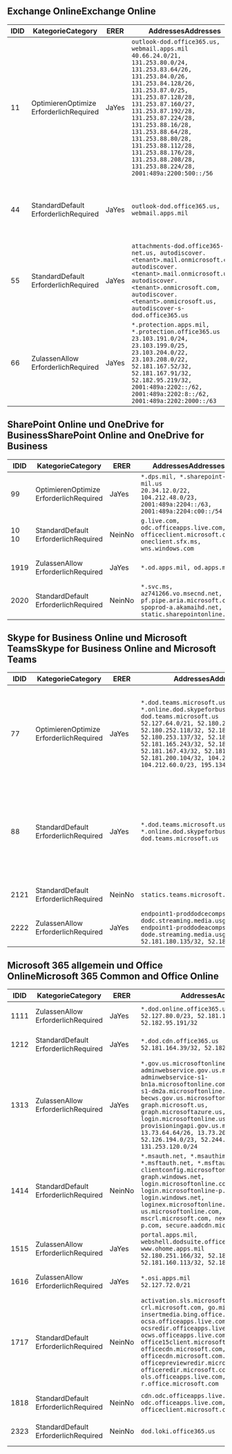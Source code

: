 <!--THIS FILE IS AUTOMATICALLY GENERATED. MANUAL CHANGES WILL BE OVERWRITTEN.-->
<!--Please contact the Office 365 Endpoints team with any questions.-->
<!--USGovDoD endpoints version 2019082800-->
<!--File generated 2019-08-28 11:00:12.2811-->

## <a name="exchange-online"></a><span data-ttu-id="10a06-101">Exchange Online</span><span class="sxs-lookup"><span data-stu-id="10a06-101">Exchange Online</span></span>

<span data-ttu-id="10a06-102">ID</span><span class="sxs-lookup"><span data-stu-id="10a06-102">ID</span></span> | <span data-ttu-id="10a06-103">Kategorie</span><span class="sxs-lookup"><span data-stu-id="10a06-103">Category</span></span> | <span data-ttu-id="10a06-104">ER</span><span class="sxs-lookup"><span data-stu-id="10a06-104">ER</span></span> | <span data-ttu-id="10a06-105">Addresses</span><span class="sxs-lookup"><span data-stu-id="10a06-105">Addresses</span></span> | <span data-ttu-id="10a06-106">Ports</span><span class="sxs-lookup"><span data-stu-id="10a06-106">Ports</span></span>
-- | -------------------- | --- | ---------------------------------------------------------------------------------------------------------------------------------------------------------------------------------------------------------------------------------------------------------------------------------------------------------------------------------------------------------------------------------------------- | -------------------------------
<span data-ttu-id="10a06-107">1</span><span class="sxs-lookup"><span data-stu-id="10a06-107">1</span></span> | <span data-ttu-id="10a06-108">Optimieren</span><span class="sxs-lookup"><span data-stu-id="10a06-108">Optimize</span></span><BR><span data-ttu-id="10a06-109">Erforderlich</span><span class="sxs-lookup"><span data-stu-id="10a06-109">Required</span></span> | <span data-ttu-id="10a06-110">Ja</span><span class="sxs-lookup"><span data-stu-id="10a06-110">Yes</span></span> | `outlook-dod.office365.us, webmail.apps.mil`<BR>`40.66.24.0/21, 131.253.80.0/24, 131.253.83.64/26, 131.253.84.0/26, 131.253.84.128/26, 131.253.87.0/25, 131.253.87.128/28, 131.253.87.160/27, 131.253.87.192/28, 131.253.87.224/28, 131.253.88.16/28, 131.253.88.64/28, 131.253.88.80/28, 131.253.88.112/28, 131.253.88.176/28, 131.253.88.208/28, 131.253.88.224/28, 2001:489a:2200:500::/56` | <span data-ttu-id="10a06-111">**TCP:** 443, 80</span><span class="sxs-lookup"><span data-stu-id="10a06-111">**TCP:** 443, 80</span></span>
<span data-ttu-id="10a06-112">4</span><span class="sxs-lookup"><span data-stu-id="10a06-112">4</span></span> | <span data-ttu-id="10a06-113">Standard</span><span class="sxs-lookup"><span data-stu-id="10a06-113">Default</span></span><BR><span data-ttu-id="10a06-114">Erforderlich</span><span class="sxs-lookup"><span data-stu-id="10a06-114">Required</span></span> | <span data-ttu-id="10a06-115">Ja</span><span class="sxs-lookup"><span data-stu-id="10a06-115">Yes</span></span> | `outlook-dod.office365.us, webmail.apps.mil` | <span data-ttu-id="10a06-116">**TCP:** 143, 25, 587, 993, 995</span><span class="sxs-lookup"><span data-stu-id="10a06-116">**TCP:** 143, 25, 587, 993, 995</span></span>
<span data-ttu-id="10a06-117">5</span><span class="sxs-lookup"><span data-stu-id="10a06-117">5</span></span> | <span data-ttu-id="10a06-118">Standard</span><span class="sxs-lookup"><span data-stu-id="10a06-118">Default</span></span><BR><span data-ttu-id="10a06-119">Erforderlich</span><span class="sxs-lookup"><span data-stu-id="10a06-119">Required</span></span> | <span data-ttu-id="10a06-120">Ja</span><span class="sxs-lookup"><span data-stu-id="10a06-120">Yes</span></span> | `attachments-dod.office365-net.us, autodiscover.<tenant>.mail.onmicrosoft.com, autodiscover.<tenant>.mail.onmicrosoft.us, autodiscover.<tenant>.onmicrosoft.com, autodiscover.<tenant>.onmicrosoft.us, autodiscover-s-dod.office365.us` | <span data-ttu-id="10a06-121">**TCP:** 443, 80</span><span class="sxs-lookup"><span data-stu-id="10a06-121">**TCP:** 443, 80</span></span>
<span data-ttu-id="10a06-122">6</span><span class="sxs-lookup"><span data-stu-id="10a06-122">6</span></span> | <span data-ttu-id="10a06-123">Zulassen</span><span class="sxs-lookup"><span data-stu-id="10a06-123">Allow</span></span><BR><span data-ttu-id="10a06-124">Erforderlich</span><span class="sxs-lookup"><span data-stu-id="10a06-124">Required</span></span> | <span data-ttu-id="10a06-125">Ja</span><span class="sxs-lookup"><span data-stu-id="10a06-125">Yes</span></span> | `*.protection.apps.mil, *.protection.office365.us`<BR>`23.103.191.0/24, 23.103.199.0/25, 23.103.204.0/22, 23.103.208.0/22, 52.181.167.52/32, 52.181.167.91/32, 52.182.95.219/32, 2001:489a:2202::/62, 2001:489a:2202:8::/62, 2001:489a:2202:2000::/63` | <span data-ttu-id="10a06-126">**TCP:** 25, 443</span><span class="sxs-lookup"><span data-stu-id="10a06-126">**TCP:** 25, 443</span></span>

## <a name="sharepoint-online-and-onedrive-for-business"></a><span data-ttu-id="10a06-127">SharePoint Online und OneDrive for Business</span><span class="sxs-lookup"><span data-stu-id="10a06-127">SharePoint Online and OneDrive for Business</span></span>

<span data-ttu-id="10a06-128">ID</span><span class="sxs-lookup"><span data-stu-id="10a06-128">ID</span></span> | <span data-ttu-id="10a06-129">Kategorie</span><span class="sxs-lookup"><span data-stu-id="10a06-129">Category</span></span> | <span data-ttu-id="10a06-130">ER</span><span class="sxs-lookup"><span data-stu-id="10a06-130">ER</span></span> | <span data-ttu-id="10a06-131">Addresses</span><span class="sxs-lookup"><span data-stu-id="10a06-131">Addresses</span></span> | <span data-ttu-id="10a06-132">Ports</span><span class="sxs-lookup"><span data-stu-id="10a06-132">Ports</span></span>
-- | -------------------- | --- | ------------------------------------------------------------------------------------------------------------------- | ----------------
<span data-ttu-id="10a06-133">9</span><span class="sxs-lookup"><span data-stu-id="10a06-133">9</span></span> | <span data-ttu-id="10a06-134">Optimieren</span><span class="sxs-lookup"><span data-stu-id="10a06-134">Optimize</span></span><BR><span data-ttu-id="10a06-135">Erforderlich</span><span class="sxs-lookup"><span data-stu-id="10a06-135">Required</span></span> | <span data-ttu-id="10a06-136">Ja</span><span class="sxs-lookup"><span data-stu-id="10a06-136">Yes</span></span> | `*.dps.mil, *.sharepoint-mil.us`<BR>`20.34.12.0/22, 104.212.48.0/23, 2001:489a:2204::/63, 2001:489a:2204:c00::/54` | <span data-ttu-id="10a06-137">**TCP:** 443, 80</span><span class="sxs-lookup"><span data-stu-id="10a06-137">**TCP:** 443, 80</span></span>
<span data-ttu-id="10a06-138">10 </span><span class="sxs-lookup"><span data-stu-id="10a06-138">10</span></span> | <span data-ttu-id="10a06-139">Standard</span><span class="sxs-lookup"><span data-stu-id="10a06-139">Default</span></span><BR><span data-ttu-id="10a06-140">Erforderlich</span><span class="sxs-lookup"><span data-stu-id="10a06-140">Required</span></span> | <span data-ttu-id="10a06-141">Nein</span><span class="sxs-lookup"><span data-stu-id="10a06-141">No</span></span> | `g.live.com, odc.officeapps.live.com, officeclient.microsoft.com, oneclient.sfx.ms, wns.windows.com` | <span data-ttu-id="10a06-142">**TCP:** 443, 80</span><span class="sxs-lookup"><span data-stu-id="10a06-142">**TCP:** 443, 80</span></span>
<span data-ttu-id="10a06-143">19</span><span class="sxs-lookup"><span data-stu-id="10a06-143">19</span></span> | <span data-ttu-id="10a06-144">Zulassen</span><span class="sxs-lookup"><span data-stu-id="10a06-144">Allow</span></span><BR><span data-ttu-id="10a06-145">Erforderlich</span><span class="sxs-lookup"><span data-stu-id="10a06-145">Required</span></span> | <span data-ttu-id="10a06-146">Ja</span><span class="sxs-lookup"><span data-stu-id="10a06-146">Yes</span></span> | `*.od.apps.mil, od.apps.mil` | <span data-ttu-id="10a06-147">**TCP:** 443, 80</span><span class="sxs-lookup"><span data-stu-id="10a06-147">**TCP:** 443, 80</span></span>
<span data-ttu-id="10a06-148">20</span><span class="sxs-lookup"><span data-stu-id="10a06-148">20</span></span> | <span data-ttu-id="10a06-149">Standard</span><span class="sxs-lookup"><span data-stu-id="10a06-149">Default</span></span><BR><span data-ttu-id="10a06-150">Erforderlich</span><span class="sxs-lookup"><span data-stu-id="10a06-150">Required</span></span> | <span data-ttu-id="10a06-151">Nein</span><span class="sxs-lookup"><span data-stu-id="10a06-151">No</span></span> | `*.svc.ms, az741266.vo.msecnd.net, pf.pipe.aria.microsoft.com, spoprod-a.akamaihd.net, static.sharepointonline.com` | <span data-ttu-id="10a06-152">**TCP:** 443, 80</span><span class="sxs-lookup"><span data-stu-id="10a06-152">**TCP:** 443, 80</span></span>

## <a name="skype-for-business-online-and-microsoft-teams"></a><span data-ttu-id="10a06-153">Skype for Business Online und Microsoft Teams</span><span class="sxs-lookup"><span data-stu-id="10a06-153">Skype for Business Online and Microsoft Teams</span></span>

<span data-ttu-id="10a06-154">ID</span><span class="sxs-lookup"><span data-stu-id="10a06-154">ID</span></span> | <span data-ttu-id="10a06-155">Kategorie</span><span class="sxs-lookup"><span data-stu-id="10a06-155">Category</span></span> | <span data-ttu-id="10a06-156">ER</span><span class="sxs-lookup"><span data-stu-id="10a06-156">ER</span></span> | <span data-ttu-id="10a06-157">Addresses</span><span class="sxs-lookup"><span data-stu-id="10a06-157">Addresses</span></span> | <span data-ttu-id="10a06-158">Ports</span><span class="sxs-lookup"><span data-stu-id="10a06-158">Ports</span></span>
-- | -------------------- | --- | -------------------------------------------------------------------------------------------------------------------------------------------------------------------------------------------------------------------------------------------------------------------------------------------------------------------------------------------------------- | --------------------------------------------------
<span data-ttu-id="10a06-159">7</span><span class="sxs-lookup"><span data-stu-id="10a06-159">7</span></span> | <span data-ttu-id="10a06-160">Optimieren</span><span class="sxs-lookup"><span data-stu-id="10a06-160">Optimize</span></span><BR><span data-ttu-id="10a06-161">Erforderlich</span><span class="sxs-lookup"><span data-stu-id="10a06-161">Required</span></span> | <span data-ttu-id="10a06-162">Ja</span><span class="sxs-lookup"><span data-stu-id="10a06-162">Yes</span></span> | `*.dod.teams.microsoft.us, *.online.dod.skypeforbusiness.us, dod.teams.microsoft.us`<BR>`52.127.64.0/21, 52.180.249.148/32, 52.180.252.118/32, 52.180.252.187/32, 52.180.253.137/32, 52.180.253.154/32, 52.181.165.243/32, 52.181.166.119/32, 52.181.167.43/32, 52.181.167.64/32, 52.181.200.104/32, 104.212.32.0/22, 104.212.60.0/23, 195.134.240.0/22` | <span data-ttu-id="10a06-163">**TCP:** 443</span><span class="sxs-lookup"><span data-stu-id="10a06-163">**TCP:** 443</span></span><BR><span data-ttu-id="10a06-164">**UDP:** 3478, 3479, 3480, 3481</span><span class="sxs-lookup"><span data-stu-id="10a06-164">**UDP:** 3478, 3479, 3480, 3481</span></span>
<span data-ttu-id="10a06-165">8</span><span class="sxs-lookup"><span data-stu-id="10a06-165">8</span></span> | <span data-ttu-id="10a06-166">Standard</span><span class="sxs-lookup"><span data-stu-id="10a06-166">Default</span></span><BR><span data-ttu-id="10a06-167">Erforderlich</span><span class="sxs-lookup"><span data-stu-id="10a06-167">Required</span></span> | <span data-ttu-id="10a06-168">Ja</span><span class="sxs-lookup"><span data-stu-id="10a06-168">Yes</span></span> | `*.dod.teams.microsoft.us, *.online.dod.skypeforbusiness.us, dod.teams.microsoft.us` | <span data-ttu-id="10a06-169">**TCP:** 5061, 50000-59999</span><span class="sxs-lookup"><span data-stu-id="10a06-169">**TCP:** 5061, 50000-59999</span></span><BR><span data-ttu-id="10a06-170">**UDP:** 50000-59999</span><span class="sxs-lookup"><span data-stu-id="10a06-170">**UDP:** 50000-59999</span></span>
<span data-ttu-id="10a06-171">21</span><span class="sxs-lookup"><span data-stu-id="10a06-171">21</span></span> | <span data-ttu-id="10a06-172">Standard</span><span class="sxs-lookup"><span data-stu-id="10a06-172">Default</span></span><BR><span data-ttu-id="10a06-173">Erforderlich</span><span class="sxs-lookup"><span data-stu-id="10a06-173">Required</span></span> | <span data-ttu-id="10a06-174">Nein</span><span class="sxs-lookup"><span data-stu-id="10a06-174">No</span></span> | `statics.teams.microsoft.com` | <span data-ttu-id="10a06-175">**TCP:** 443</span><span class="sxs-lookup"><span data-stu-id="10a06-175">**TCP:** 443</span></span>
<span data-ttu-id="10a06-176">22</span><span class="sxs-lookup"><span data-stu-id="10a06-176">22</span></span> | <span data-ttu-id="10a06-177">Zulassen</span><span class="sxs-lookup"><span data-stu-id="10a06-177">Allow</span></span><BR><span data-ttu-id="10a06-178">Erforderlich</span><span class="sxs-lookup"><span data-stu-id="10a06-178">Required</span></span> | <span data-ttu-id="10a06-179">Ja</span><span class="sxs-lookup"><span data-stu-id="10a06-179">Yes</span></span> | `endpoint1-proddodcecompsvc-dodc.streaming.media.usgovcloudapi.net, endpoint1-proddodeacompsvc-dode.streaming.media.usgovcloudapi.net`<BR>`52.181.180.135/32, 52.182.53.6/32` | <span data-ttu-id="10a06-180">**TCP:** 443</span><span class="sxs-lookup"><span data-stu-id="10a06-180">**TCP:** 443</span></span>

## <a name="microsoft-365-common-and-office-online"></a><span data-ttu-id="10a06-181">Microsoft 365 allgemein und Office Online</span><span class="sxs-lookup"><span data-stu-id="10a06-181">Microsoft 365 Common and Office Online</span></span>

<span data-ttu-id="10a06-182">ID</span><span class="sxs-lookup"><span data-stu-id="10a06-182">ID</span></span> | <span data-ttu-id="10a06-183">Kategorie</span><span class="sxs-lookup"><span data-stu-id="10a06-183">Category</span></span> | <span data-ttu-id="10a06-184">ER</span><span class="sxs-lookup"><span data-stu-id="10a06-184">ER</span></span> | <span data-ttu-id="10a06-185">Addresses</span><span class="sxs-lookup"><span data-stu-id="10a06-185">Addresses</span></span> | <span data-ttu-id="10a06-186">Ports</span><span class="sxs-lookup"><span data-stu-id="10a06-186">Ports</span></span>
-- | ------------------- | --- | ------------------------------------------------------------------------------------------------------------------------------------------------------------------------------------------------------------------------------------------------------------------------------------------------------------------------------------------------------------------------------------------------------------------------- | ----------------
<span data-ttu-id="10a06-187">11</span><span class="sxs-lookup"><span data-stu-id="10a06-187">11</span></span> | <span data-ttu-id="10a06-188">Zulassen</span><span class="sxs-lookup"><span data-stu-id="10a06-188">Allow</span></span><BR><span data-ttu-id="10a06-189">Erforderlich</span><span class="sxs-lookup"><span data-stu-id="10a06-189">Required</span></span> | <span data-ttu-id="10a06-190">Ja</span><span class="sxs-lookup"><span data-stu-id="10a06-190">Yes</span></span> | `*.dod.online.office365.us`<BR>`52.127.80.0/23, 52.181.164.39/32, 52.182.95.191/32` | <span data-ttu-id="10a06-191">**TCP:** 443</span><span class="sxs-lookup"><span data-stu-id="10a06-191">**TCP:** 443</span></span>
<span data-ttu-id="10a06-192">12</span><span class="sxs-lookup"><span data-stu-id="10a06-192">12</span></span> | <span data-ttu-id="10a06-193">Standard</span><span class="sxs-lookup"><span data-stu-id="10a06-193">Default</span></span><BR><span data-ttu-id="10a06-194">Erforderlich</span><span class="sxs-lookup"><span data-stu-id="10a06-194">Required</span></span> | <span data-ttu-id="10a06-195">Ja</span><span class="sxs-lookup"><span data-stu-id="10a06-195">Yes</span></span> | `*.dod.cdn.office365.us`<BR>`52.181.164.39/32, 52.182.95.191/32` | <span data-ttu-id="10a06-196">**TCP:** 443</span><span class="sxs-lookup"><span data-stu-id="10a06-196">**TCP:** 443</span></span>
<span data-ttu-id="10a06-197">13</span><span class="sxs-lookup"><span data-stu-id="10a06-197">13</span></span> | <span data-ttu-id="10a06-198">Zulassen</span><span class="sxs-lookup"><span data-stu-id="10a06-198">Allow</span></span><BR><span data-ttu-id="10a06-199">Erforderlich</span><span class="sxs-lookup"><span data-stu-id="10a06-199">Required</span></span> | <span data-ttu-id="10a06-200">Ja</span><span class="sxs-lookup"><span data-stu-id="10a06-200">Yes</span></span> | `*.gov.us.microsoftonline.com, adminwebservice.gov.us.microsoftonline.com, adminwebservice-s1-bn1a.microsoftonline.com, adminwebservice-s1-dm2a.microsoftonline.com, becws.gov.us.microsoftonline.com, dod-graph.microsoft.us, graph.microsoftazure.us, login.microsoftonline.us, provisioningapi.gov.us.microsoftonline.com`<BR>`13.73.64.64/26, 13.73.208.128/25, 52.126.194.0/23, 52.244.120.128/25, 131.253.120.0/24` | <span data-ttu-id="10a06-201">**TCP:** 443</span><span class="sxs-lookup"><span data-stu-id="10a06-201">**TCP:** 443</span></span>
<span data-ttu-id="10a06-202">14</span><span class="sxs-lookup"><span data-stu-id="10a06-202">14</span></span> | <span data-ttu-id="10a06-203">Standard</span><span class="sxs-lookup"><span data-stu-id="10a06-203">Default</span></span><BR><span data-ttu-id="10a06-204">Erforderlich</span><span class="sxs-lookup"><span data-stu-id="10a06-204">Required</span></span> | <span data-ttu-id="10a06-205">Nein</span><span class="sxs-lookup"><span data-stu-id="10a06-205">No</span></span> | `*.msauth.net, *.msauthimages.us, *.msftauth.net, *.msftauthimages.us, clientconfig.microsoftonline-p.net, graph.windows.net, login.microsoftonline.com, login.microsoftonline-p.com, login.windows.net, loginex.microsoftonline.com, login-us.microsoftonline.com, mscrl.microsoft.com, nexus.microsoftonline-p.com, secure.aadcdn.microsoftonline-p.com` | <span data-ttu-id="10a06-206">**TCP:** 443</span><span class="sxs-lookup"><span data-stu-id="10a06-206">**TCP:** 443</span></span>
<span data-ttu-id="10a06-207">15</span><span class="sxs-lookup"><span data-stu-id="10a06-207">15</span></span> | <span data-ttu-id="10a06-208">Zulassen</span><span class="sxs-lookup"><span data-stu-id="10a06-208">Allow</span></span><BR><span data-ttu-id="10a06-209">Erforderlich</span><span class="sxs-lookup"><span data-stu-id="10a06-209">Required</span></span> | <span data-ttu-id="10a06-210">Ja</span><span class="sxs-lookup"><span data-stu-id="10a06-210">Yes</span></span> | `portal.apps.mil, webshell.dodsuite.office365.us, www.ohome.apps.mil`<BR>`52.180.251.166/32, 52.181.160.19/32, 52.181.160.113/32, 52.182.92.132/32` | <span data-ttu-id="10a06-211">**TCP:** 443</span><span class="sxs-lookup"><span data-stu-id="10a06-211">**TCP:** 443</span></span>
<span data-ttu-id="10a06-212">16</span><span class="sxs-lookup"><span data-stu-id="10a06-212">16</span></span> | <span data-ttu-id="10a06-213">Zulassen</span><span class="sxs-lookup"><span data-stu-id="10a06-213">Allow</span></span><BR><span data-ttu-id="10a06-214">Erforderlich</span><span class="sxs-lookup"><span data-stu-id="10a06-214">Required</span></span> | <span data-ttu-id="10a06-215">Ja</span><span class="sxs-lookup"><span data-stu-id="10a06-215">Yes</span></span> | `*.osi.apps.mil`<BR>`52.127.72.0/21` | <span data-ttu-id="10a06-216">**TCP:** 443</span><span class="sxs-lookup"><span data-stu-id="10a06-216">**TCP:** 443</span></span>
<span data-ttu-id="10a06-217">17</span><span class="sxs-lookup"><span data-stu-id="10a06-217">17</span></span> | <span data-ttu-id="10a06-218">Standard</span><span class="sxs-lookup"><span data-stu-id="10a06-218">Default</span></span><BR><span data-ttu-id="10a06-219">Erforderlich</span><span class="sxs-lookup"><span data-stu-id="10a06-219">Required</span></span> | <span data-ttu-id="10a06-220">Nein</span><span class="sxs-lookup"><span data-stu-id="10a06-220">No</span></span> | `activation.sls.microsoft.com, crl.microsoft.com, go.microsoft.com, insertmedia.bing.office.net, ocsa.officeapps.live.com, ocsredir.officeapps.live.com, ocws.officeapps.live.com, office15client.microsoft.com, officecdn.microsoft.com, officecdn.microsoft.com.edgesuite.net, officepreviewredir.microsoft.com, officeredir.microsoft.com, ols.officeapps.live.com, r.office.microsoft.com` | <span data-ttu-id="10a06-221">**TCP:** 443, 80</span><span class="sxs-lookup"><span data-stu-id="10a06-221">**TCP:** 443, 80</span></span>
<span data-ttu-id="10a06-222">18</span><span class="sxs-lookup"><span data-stu-id="10a06-222">18</span></span> | <span data-ttu-id="10a06-223">Standard</span><span class="sxs-lookup"><span data-stu-id="10a06-223">Default</span></span><BR><span data-ttu-id="10a06-224">Erforderlich</span><span class="sxs-lookup"><span data-stu-id="10a06-224">Required</span></span> | <span data-ttu-id="10a06-225">Nein</span><span class="sxs-lookup"><span data-stu-id="10a06-225">No</span></span> | `cdn.odc.officeapps.live.com, odc.officeapps.live.com, officeclient.microsoft.com` | <span data-ttu-id="10a06-226">**TCP:** 443, 80</span><span class="sxs-lookup"><span data-stu-id="10a06-226">**TCP:** 443, 80</span></span>
<span data-ttu-id="10a06-227">23</span><span class="sxs-lookup"><span data-stu-id="10a06-227">23</span></span> | <span data-ttu-id="10a06-228">Standard</span><span class="sxs-lookup"><span data-stu-id="10a06-228">Default</span></span><BR><span data-ttu-id="10a06-229">Erforderlich</span><span class="sxs-lookup"><span data-stu-id="10a06-229">Required</span></span> | <span data-ttu-id="10a06-230">Nein</span><span class="sxs-lookup"><span data-stu-id="10a06-230">No</span></span> | `dod.loki.office365.us` | <span data-ttu-id="10a06-231">**TCP:** 443</span><span class="sxs-lookup"><span data-stu-id="10a06-231">**TCP:** 443</span></span>
